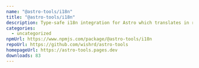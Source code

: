 ```yaml
---
name: "@astro-tools/i18n"
title: "@astro-tools/i18n"
description: Type-safe i18n integration for Astro which translates in runtime
categories:
  - uncategorized
npmUrl: https://www.npmjs.com/package/@astro-tools/i18n
repoUrl: https://github.com/wishrd/astro-tools
homepageUrl: https://astro-tools.pages.dev
downloads: 83
---
```

